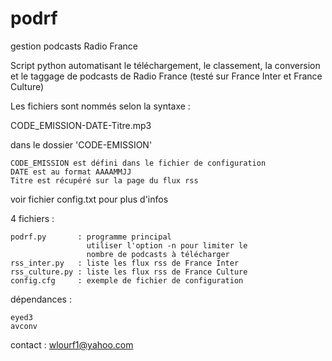 # podrf
gestion podcasts Radio France

Script python automatisant le téléchargement, le classement,
la conversion et le taggage de podcasts de Radio France (testé 
sur France Inter et France Culture)

Les fichiers sont nommés selon la syntaxe : 

 CODE_EMISSION-DATE-Titre.mp3

dans le dossier 'CODE-EMISSION'

    CODE_EMISSION est défini dans le fichier de configuration
    DATE est au format AAAAMMJJ
    Titre est récupéré sur la page du flux rss

voir fichier config.txt pour plus d'infos

4 fichiers :

    podrf.py       : programme principal
                     utiliser l'option -n pour limiter le
                     nombre de podcasts à télécharger
    rss_inter.py   : liste les flux rss de France Inter
    rss_culture.py : liste les flux rss de France Culture
    config.cfg     : exemple de fichier de configuration

dépendances :

    eyed3
    avconv

contact :
    wlourf1@yahoo.com
